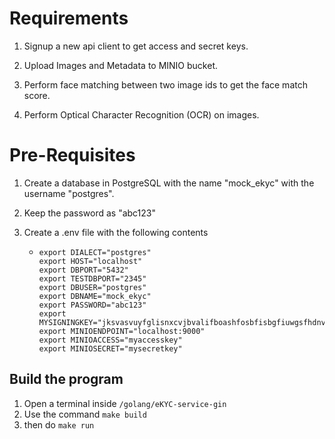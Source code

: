 # Requirements

1. Signup a new api client to get access and secret keys.

2. Upload Images and Metadata to MINIO bucket.

3. Perform face matching between two image ids to get the face match score.

4. Perform Optical Character Recognition (OCR) on images.


# Pre-Requisites

1. Create a database in PostgreSQL with the name "mock_ekyc" with the username "postgres".
2. Keep the password as "abc123"
3. Create a .env file with the following contents

    -   ```
        export DIALECT="postgres"
        export HOST="localhost"
        export DBPORT="5432"
        export TESTDBPORT="2345"
        export DBUSER="postgres"
        export DBNAME="mock_ekyc"
        export PASSWORD="abc123"
        export MYSIGNINGKEY="jksvasvuyfglisnxcvjbvalifboashfosbfisbgfiuwgsfhdnvkbsljvsdi"
        export MINIOENDPOINT="localhost:9000"
        export MINIOACCESS="myaccesskey"
        export MINIOSECRET="mysecretkey"
        ```

## Build the program

1. Open a terminal inside `/golang/eKYC-service-gin`
2. Use the command `make build`
3. then do `make run`
